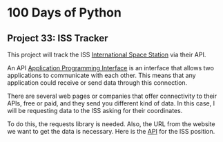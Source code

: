 # 100 Days of Python
## Project 33: ISS Tracker

This project will track the ISS [International Space Station](https://www.nasa.gov/mission_pages/station/main/index.html) via their API.

An API [Application Programming Interface](https://en.wikipedia.org/wiki/API) is an interface that allows two applications to communicate with each other. This means that any application could receive or send data through this connection.

There are several web pages or companies that offer connectivity to their APIs, free or paid, and they send you different kind of data. In this case, I will be requesting data to the ISS asking for their coordinates. 

To do this, the requests library is needed. Also, the URL from the website we want to get the data is necessary. Here is the [API](http://api.open-notify.org/iss-now.json) for the ISS position.

